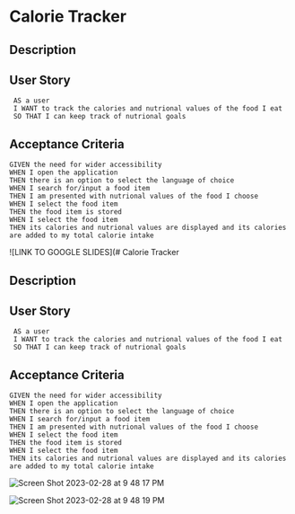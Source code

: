 #  Calorie Tracker

## Description

## User Story

```
 AS a user
 I WANT to track the calories and nutrional values of the food I eat 
 SO THAT I can keep track of nutrional goals
 ```

## Acceptance Criteria

```
GIVEN the need for wider accessibility
WHEN I open the application
THEN there is an option to select the language of choice
WHEN I search for/input a food item
THEN I am presented with nutrional values of the food I choose
WHEN I select the food item
THEN the food item is stored
WHEN I select the food item
THEN its calories and nutrional values are displayed and its calories are added to my total calorie intake
```


![LINK TO GOOGLE SLIDES](#  Calorie Tracker

## Description

## User Story

```
 AS a user
 I WANT to track the calories and nutrional values of the food I eat 
 SO THAT I can keep track of nutrional goals
 ```

## Acceptance Criteria

```
GIVEN the need for wider accessibility
WHEN I open the application
THEN there is an option to select the language of choice
WHEN I search for/input a food item
THEN I am presented with nutrional values of the food I choose
WHEN I select the food item
THEN the food item is stored
WHEN I select the food item
THEN its calories and nutrional values are displayed and its calories are added to my total calorie intake
```

![Screen Shot 2023-02-28 at 9 48 17 PM](https://user-images.githubusercontent.com/122922799/222032442-915c6488-c31f-4fa4-818c-954d24d76c6b.png)

![Screen Shot 2023-02-28 at 9 48 19 PM](https://user-images.githubusercontent.com/122922799/222032463-7fee02f6-895e-462a-8e06-80bce1b76d61.png)


